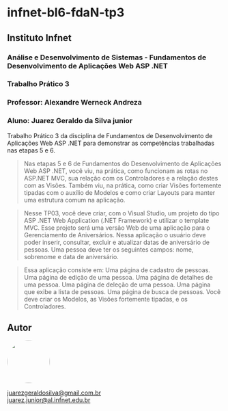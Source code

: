 <h1> infnet-bl6-fdaN-tp3</h1>
<h2> Instituto Infnet </h2>
<h3> Análise e Desenvolvimento de Sistemas - Fundamentos de Desenvolvimento de Aplicações Web ASP .NET</h3>
<h3> Trabalho Prático 3</h3>
<h3> Professor: Alexandre Werneck Andreza</h3>
<h3> Aluno: Juarez Geraldo da Silva junior</h3>
Trabalho Prático 3 da disciplina de Fundamentos de Desenvolvimento de Aplicações Web ASP .NET para demonstrar as competências trabalhadas nas etapas 5 e 6.

> Nas etapas 5 e 6 de Fundamentos do Desenvolvimento de Aplicações Web ASP .NET, você viu, na prática, como funcionam as rotas no ASP.NET MVC, sua relação com os Controladores e a relação destes com as Visões. Também viu, na prática, como criar Visões fortemente tipadas com o auxílio de Modelos e como criar Layouts para manter uma estrutura comum na aplicação.

> Nesse TP03, você deve criar, com o Visual Studio, um projeto do tipo ASP .NET Web Application (.NET Framework) e utilizar o template MVC. Esse projeto será uma versão Web de uma aplicação para o Gerenciamento de Aniversários. Nessa aplicação o usuário deve poder inserir, consultar, excluir e atualizar datas de aniversário de pessoas. Uma pessoa deve ter os seguintes campos: nome, sobrenome e data de aniversário.

> Essa aplicação consiste em:
    Uma página de cadastro de pessoas.
    Uma página de edição de uma pessoa.
    Uma página de detalhes de uma pessoa.
    Uma página de deleção de uma pessoa.
    Uma página que exibe a lista de pessoas.
    Uma página de busca de pessoas.
> Você deve criar os Modelos, as Visões fortemente tipadas, e os Controladores.

## Autor
<img style="border-radius: 50%;" src="https://avatars.githubusercontent.com/u/59578227?v=4" width="100px;"/>

juarezgeraldosilva@gmail.com.br <br>
juarez.junior@al.infnet.edu.br
